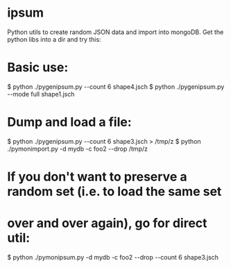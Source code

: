 ipsum
=====

Python utils to create random JSON data and import into mongoDB.
Get the python libs into a dir and try this:

# Basic use:
$ python ./pygenipsum.py --count 6 shape4.jsch
$ python ./pygenipsum.py --mode full shape1.jsch

# Dump and load a file:
$ python ./pygenipsum.py --count 6 shape3.jsch > /tmp/z
$ python ./pymonimport.py -d mydb -c foo2 --drop /tmp/z

# If you don't want to preserve a random set (i.e. to load the same set
# over and over again), go for direct util:
$ python ./pymonipsum.py -d mydb -c foo2 --drop --count 6 shape3.jsch
